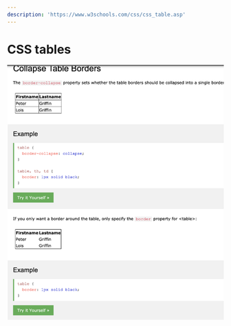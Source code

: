 ```yaml
---
description: 'https://www.w3schools.com/css/css_table.asp'
---
```


# CSS tables

![](../../.gitbook/assets/image%20%28304%29.png)



